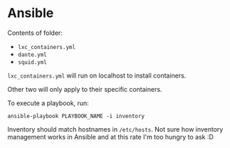 # Ansible

Contents of folder:

* `lxc_containers.yml`
* `dante.yml`
* `squid.yml`

`lxc_containers.yml` will run on localhost to install containers.

Other two will only apply to their specific containers.

To execute a playbook, run:

`ansible-playbook PLAYBOOK_NAME -i inventory`

Inventory should match hostnames in `/etc/hosts`. Not sure how inventory management works in Ansible and at this rate I'm too hungry to ask :D
